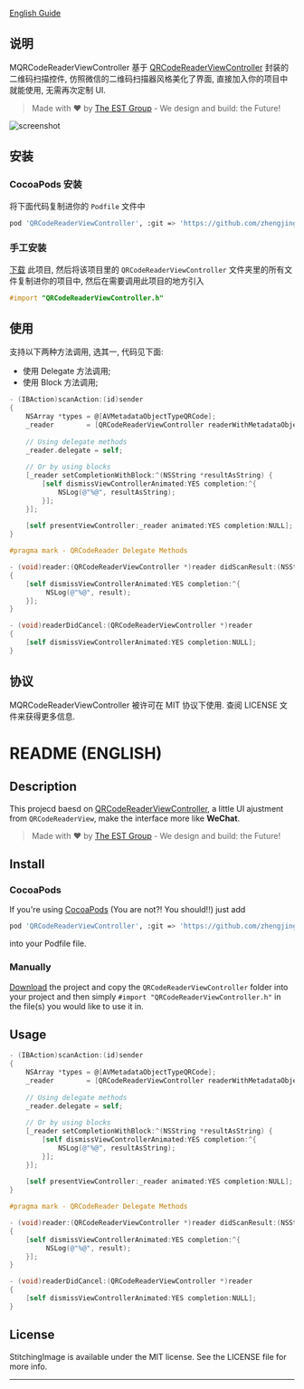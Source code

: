 [English Guide](https://github.com/zhengjinghua/ESTQRCodeReaderViewController#readme-english)

## 说明 

MQRCodeReaderViewController 基于 [QRCodeReaderViewController](https://github.com/yannickl/QRCodeReaderViewController) 封装的二维码扫描控件, 仿照微信的二维码扫描器风格美化了界面, 直接加入你的项目中就能使用, 无需再次定制 UI.

> Made with :heart: by [The EST Group](http://est-group.org) - We design and build: the Future!

![screenshot](http://7xnfdc.com1.z0.glb.clouddn.com/qrcode_screenshot.gif)

## 安装

### CocoaPods 安装

将下面代码复制进你的 `Podfile` 文件中

``` bash
pod 'QRCodeReaderViewController', :git => 'https://github.com/zhengjinghua/MQRCodeReaderViewController.git'
```

### 手工安装

[下载](https://github.com/YannickL/QRCodeReaderViewController/archive/master.zip) 此项目, 然后将该项目里的 `QRCodeReaderViewController` 文件夹里的所有文件复制进你的项目中, 然后在需要调用此项目的地方引入 

```objective-c
#import "QRCodeReaderViewController.h"
```

## 使用

支持以下两种方法调用, 选其一, 代码见下面: 

* 使用 Delegate 方法调用;
* 使用 Block 方法调用;

```objective-c
- (IBAction)scanAction:(id)sender
{
	NSArray *types = @[AVMetadataObjectTypeQRCode];
  	_reader        = [QRCodeReaderViewController readerWithMetadataObjectTypes:types];
  
  	// Using delegate methods
  	_reader.delegate = self;
  
  	// Or by using blocks
  	[_reader setCompletionWithBlock:^(NSString *resultAsString) {
    	[self dismissViewControllerAnimated:YES completion:^{
      		NSLog(@"%@", resultAsString);
    	}];
  	}];
  
  	[self presentViewController:_reader animated:YES completion:NULL];
}

#pragma mark - QRCodeReader Delegate Methods

- (void)reader:(QRCodeReaderViewController *)reader didScanResult:(NSString *)result
{
  	[self dismissViewControllerAnimated:YES completion:^{
   		 NSLog(@"%@", result);
  	}];
}

- (void)readerDidCancel:(QRCodeReaderViewController *)reader
{
  	[self dismissViewControllerAnimated:YES completion:NULL];
}
```

## 协议

MQRCodeReaderViewController 被许可在 MIT 协议下使用. 查阅 LICENSE 文件来获得更多信息.


README (ENGLISH)
==========


## Description
This projecd baesd on [QRCodeReaderViewController](https://github.com/yannickl/QRCodeReaderViewController), a little UI ajustment from `QRCodeReaderView`, make the interface more like **WeChat**.

> Made with :heart: by [The EST Group](http://est-group.org) - We design and build: the Future!


## Install

### CocoaPods
If you're using [CocoaPods](http://cocoapods.org/) (You are not?! You should!!) just add

``` bash
pod 'QRCodeReaderViewController', :git => 'https://github.com/zhengjinghua/MQRCodeReaderViewController.git'
```
into your Podfile file.

### Manually

[Download](https://github.com/zhengjinghua/MQRCodeReaderViewController/archive/master.zip) the project and copy the `QRCodeReaderViewController` folder into your project and then simply `#import "QRCodeReaderViewController.h"` in the file(s) you would like to use it in.

## Usage

```objective-c
- (IBAction)scanAction:(id)sender
{
	NSArray *types = @[AVMetadataObjectTypeQRCode];
  	_reader        = [QRCodeReaderViewController readerWithMetadataObjectTypes:types];
  
  	// Using delegate methods
  	_reader.delegate = self;
  
  	// Or by using blocks
  	[_reader setCompletionWithBlock:^(NSString *resultAsString) {
    	[self dismissViewControllerAnimated:YES completion:^{
      		NSLog(@"%@", resultAsString);
    	}];
  	}];
  
  	[self presentViewController:_reader animated:YES completion:NULL];
}

#pragma mark - QRCodeReader Delegate Methods

- (void)reader:(QRCodeReaderViewController *)reader didScanResult:(NSString *)result
{
  	[self dismissViewControllerAnimated:YES completion:^{
   		 NSLog(@"%@", result);
  	}];
}

- (void)readerDidCancel:(QRCodeReaderViewController *)reader
{
  	[self dismissViewControllerAnimated:YES completion:NULL];
}
```

## License

StitchingImage is available under the MIT license. See the LICENSE file for more info.

---